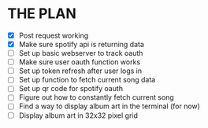 # THE PLAN
- [x] Post request working
- [x] Make sure spotify api is returning data
- [ ] Set up basic webserver to track oauth
- [ ] Make sure user oauth function works
- [ ] Set up token refresh after user logs in
- [ ] Set up function to fetch current song data
- [ ] Set up qr code for spotify oauth
- [ ] Figure out how to constantly fetch current song
- [ ] Find a way to display album art in the terminal (for now)
- [ ] Display album art in 32x32 pixel grid